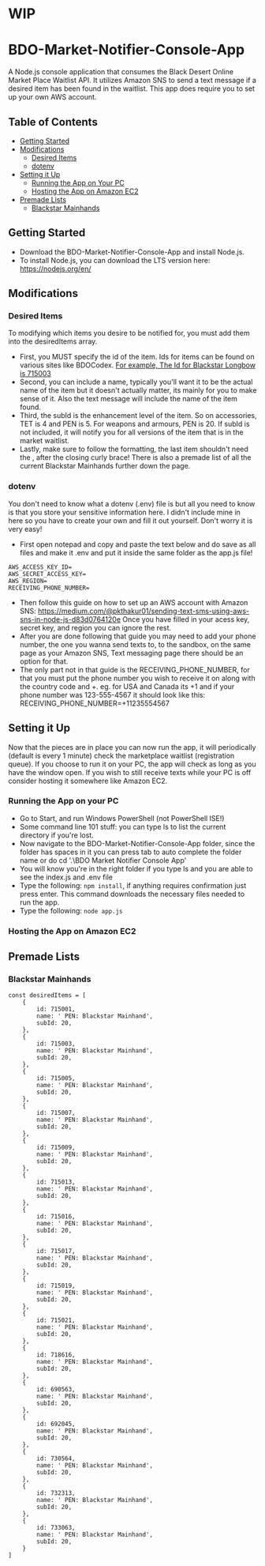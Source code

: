 # WIP
# BDO-Market-Notifier-Console-App
A Node.js console application that consumes the Black Desert Online Market Place Waitlist API. It utilizes Amazon SNS to send a text message if a desired item has been found in the waitlist. This app does require you to set up your own AWS account.




## Table of Contents
- [Getting Started](#getting-started)
- [Modifications](#modifications)
  - [Desired Items](#desired-items)
  - [dotenv](#dotenv)
- [Setting it Up](#setting-it-up)
  - [Running the App on Your PC](#running-the-app-on-your-pc)
  - [Hosting the App on Amazon EC2](#hosting-the-app-on-amazon-ec2)
- [Premade Lists](#premade-lists) 
  - [Blackstar Mainhands](#blackstar-mainhands)


## Getting Started
- Download the BDO-Market-Notifier-Console-App and install Node.js.
- To install Node.js, you can download the LTS version here: https://nodejs.org/en/

## Modifications
### Desired Items
To modifying which items you desire to be notified for, you must add them into the desiredItems array.
- First, you MUST specify the id of the item. Ids for items can be found on various sites like BDOCodex. [For example, The Id for Blackstar Longbow is 715003](https://bdocodex.com/us/item/715003/)
- Second, you can include a name, typically you'll want it to be the actual name of the item but it doesn't actually matter, its mainly for you to make sense of it. Also the text message will include the name of the item found.
- Third, the subId is the enhancement level of the item. So on accessories, TET is 4 and PEN is 5. For weapons and armours, PEN is 20. If subId is not included, it will notify you for all versions of the item that is in the market waitlist.
- Lastly, make sure to follow the formatting, the last item shouldn't need the , after the closing curly brace! There is also a premade list of all the current Blackstar Mainhands further down the page.

### dotenv
You don't need to know what a dotenv (.env) file is but all you need to know is that you store your sensitive information here. I didn't include mine in here so you have to create your own and fill it out yourself. Don't worry it is very easy!
- First open notepad and copy and paste the text below and do save as all files and make it .env and put it inside the same folder as the app.js file!
```
AWS_ACCESS_KEY_ID=
AWS_SECRET_ACCESS_KEY=
AWS_REGION=
RECEIVING_PHONE_NUMBER=
```
- Then follow this guide on how to set up an AWS account with Amazon SNS: https://medium.com/@pkthakur01/sending-text-sms-using-aws-sns-in-node-js-d83d0764120e
Once you have filled in your acess key, secret key, and region you can ignore the rest.
- After you are done following that guide you may need to add your phone number, the one you wanna send texts to, to the sandbox, on the same page as your Amazon SNS, Text messaging page there should be an option for that.
- The only part not in that guide is the RECEIVING_PHONE_NUMBER, for that you must put the phone number you wish to receive it on along with the country code and +. eg. for USA and Canada its +1 and if your phone number was 123-555-4567 it should look like this: RECEIVING_PHONE_NUMBER=+11235554567

## Setting it Up
Now that the pieces are in place you can now run the app, it will periodically (default is every 1 minute) check the marketplace waitlist (registration queue). If you choose to run it on your PC, the app will check as long as you have the window open. If you wish to still receive texts while your PC is off consider hosting it somewhere like Amazon EC2.
### Running the App on your PC
- Go to Start, and run Windows PowerShell (not PowerShell ISE!)
- Some command line 101 stuff: you can type ls to list the current directory if you're lost. 
- Now navigate to the BDO-Market-Notifier-Console-App folder, since the folder has spaces in it you can press tab to auto complete the folder name or do cd '.\BDO Market Notifier Console App\'
- You will know you're in the right folder if you type ls and you are able to see the index.js and .env file
- Type the following: ```npm install```, if anything requires confirmation just press enter. This command downloads the necessary files needed to run the app.
- Type the following: ```node app.js```

### Hosting the App on Amazon EC2





## Premade Lists
### Blackstar Mainhands
```
const desiredItems = [
    {
        id: 715001,
        name: ' PEN: Blackstar Mainhand',
        subId: 20,
    },
    {
        id: 715003,
        name: ' PEN: Blackstar Mainhand',
        subId: 20,
    },
    {
        id: 715005,
        name: ' PEN: Blackstar Mainhand',
        subId: 20,
    },
    {
        id: 715007,
        name: ' PEN: Blackstar Mainhand',
        subId: 20,
    },
    {
        id: 715009,
        name: ' PEN: Blackstar Mainhand',
        subId: 20,
    },
    {
        id: 715013,
        name: ' PEN: Blackstar Mainhand',
        subId: 20,
    },
    {
        id: 715016,
        name: ' PEN: Blackstar Mainhand',
        subId: 20,
    },
    {
        id: 715017,
        name: ' PEN: Blackstar Mainhand',
        subId: 20,
    },
    {
        id: 715019,
        name: ' PEN: Blackstar Mainhand',
        subId: 20,
    },
    {
        id: 715021,
        name: ' PEN: Blackstar Mainhand',
        subId: 20,
    },
    {
        id: 718616,
        name: ' PEN: Blackstar Mainhand',
        subId: 20,
    },
    {
        id: 690563,
        name: ' PEN: Blackstar Mainhand',
        subId: 20,
    },
    {
        id: 692045,
        name: ' PEN: Blackstar Mainhand',
        subId: 20,
    },
    {
        id: 730564,
        name: ' PEN: Blackstar Mainhand',
        subId: 20,
    },
    {
        id: 732313,
        name: ' PEN: Blackstar Mainhand',
        subId: 20,
    },
    {
        id: 733063,
        name: ' PEN: Blackstar Mainhand',
        subId: 20,
    }
]
```
